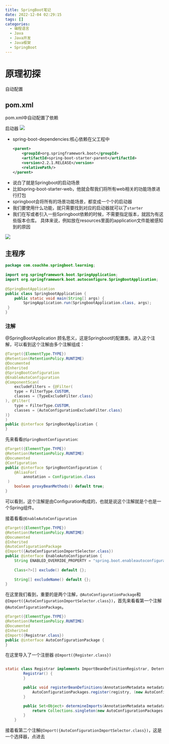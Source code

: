 ```yaml
---
title: SpringBoot笔记  
date: 2022-12-04 02:29:15  
tags: []  
categories:
  - 编程语言
  - Java
  - Java开发
  - Java框架
  - SpringBoot
---
```

# 原理初探

自动配置

## pom.xml

pom.xml中自动配置了依赖



启动器
![](https://coachhe-1305181419.cos.ap-guangzhou.myqcloud.com/%E7%A8%8B%E5%BA%8F%E5%91%98/%E5%B7%A5%E5%85%B7/git/20210919171656.png)

- spring-boot-dependencies:核心依赖在父工程中
  ```xml
  <parent>  
      <groupId>org.springframework.boot</groupId>  
      <artifactId>spring-boot-starter-parent</artifactId>  
      <version>2.2.1.RELEASE</version>  
      <relativePath/>  
  </parent>
  ```
- 说白了就是Springboot的启动场景
- 比如spring-boot-starter-web，他就会帮我们将所有web相关的功能场景进行打包
- springboot会将所有的场景功能场景，都变成一个个的启动器
- 我们要使用什么功能，就只需要找到对应的启动器就可以了`starter`
- 我们在写或者引入一些Springboot依赖的时候，不需要指定版本，就因为有这些版本仓库。
具体来说，例如放在resources里面的application文件能被感知到的原因
<img src=https://coachhe-1305181419.cos.ap-guangzhou.myqcloud.com/%E7%A8%8B%E5%BA%8F%E5%91%98/%E5%B7%A5%E5%85%B7/git/20210919171327.png>


## 主程序
```java
package com.coachhe.springboot.learning;  
  
import org.springframework.boot.SpringApplication;  
import org.springframework.boot.autoconfigure.SpringBootApplication;  
  
@SpringBootApplication  
public class SpringbootApplication {  
    public static void main(String[] args) {  
        SpringApplication.run(SpringbootApplication.class, args);  
 }  
}
```

### 注解
@SpringBootApplication
顾名思义，这是Springboot的配置类。进入这个注解，可以看到这个注解由多个注解组成：

```java
@Target({ElementType.TYPE})  
@Retention(RetentionPolicy.RUNTIME)  
@Documented  
@Inherited  
@SpringBootConfiguration  
@EnableAutoConfiguration  
@ComponentScan(  
    excludeFilters = {@Filter(  
    type = FilterType.CUSTOM,  
    classes = {TypeExcludeFilter.class}  
), @Filter(  
    type = FilterType.CUSTOM,  
    classes = {AutoConfigurationExcludeFilter.class}  
)}  
)  
public @interface SpringBootApplication {
}
```

先来看看`@SpringBootConfiguration`:
```java
@Target({ElementType.TYPE})  
@Retention(RetentionPolicy.RUNTIME)  
@Documented  
@Configuration  
public @interface SpringBootConfiguration {  
    @AliasFor(  
        annotation = Configuration.class  
 )  
    boolean proxyBeanMethods() default true;  
}
```
可以看到，这个注解是由Configuration构成的，也就是说这个注解就是个也是一个Spring组件。

接着看看`@EnableAutoConfiguration`
```java
@Target({ElementType.TYPE})  
@Retention(RetentionPolicy.RUNTIME)  
@Documented  
@Inherited  
@AutoConfigurationPackage  
@Import({AutoConfigurationImportSelector.class})  
public @interface EnableAutoConfiguration {  
    String ENABLED_OVERRIDE_PROPERTY = "spring.boot.enableautoconfiguration";  
  
    Class<?>[] exclude() default {};  
  
    String[] excludeName() default {};  
}
```

在这里我们看到，重要的是两个注解，`@AutoConfigurationPackage`和`@Import({AutoConfigurationImportSelector.class})`，首先来看看第一个注解`@AutoConfigurationPackage`。

```java
@Target({ElementType.TYPE})  
@Retention(RetentionPolicy.RUNTIME)  
@Documented  
@Inherited  
@Import({Registrar.class})  
public @interface AutoConfigurationPackage {  
}
```

在这里导入了一个注册器
`@Import({Register.class})`

```java

static class Registrar implements ImportBeanDefinitionRegistrar, DeterminableImports {
        Registrar() {
        }

        public void registerBeanDefinitions(AnnotationMetadata metadata, BeanDefinitionRegistry registry) {
            AutoConfigurationPackages.register(registry, (new AutoConfigurationPackages.PackageImport(metadata)).getPackageName());
        }

        public Set<Object> determineImports(AnnotationMetadata metadata) {
            return Collections.singleton(new AutoConfigurationPackages.PackageImport(metadata));
        }
    }
```


接着看第二个注解`@Import({AutoConfigurationImportSelector.class})`，这是一个选择器，点进去







